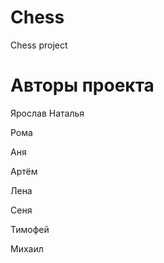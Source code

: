 # Chess
Chess project


# Авторы проекта
Ярослав
Наталья

Рома

Аня

Артём

Лена

Сеня

Тимофей

Михаил
